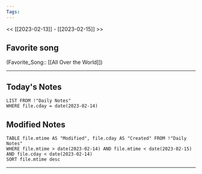 ```yaml
---
Tags:
---
```

<< [[2023-02-13]] - [[2023-02-15]] >>
## Favorite song
(Favorite_Song:: [[All Over the World]])
___
## Today's Notes
```dataview
LIST FROM !"Daily Notes"
WHERE file.cday = date(2023-02-14)
```
## Modified Notes
```dataview
TABLE file.mtime AS "Modified", file.cday AS "Created" FROM !"Daily Notes" 
WHERE file.mtime > date(2023-02-14) AND file.mtime < date(2023-02-15) AND file.cday < date(2023-02-14)
SORT file.mtime desc
```
___
